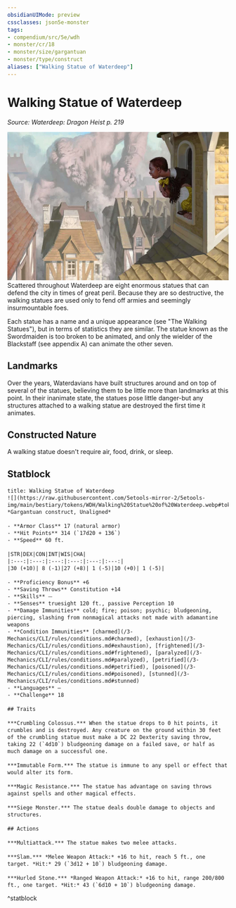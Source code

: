 ```yaml
---
obsidianUIMode: preview
cssclasses: json5e-monster
tags:
- compendium/src/5e/wdh
- monster/cr/18
- monster/size/gargantuan
- monster/type/construct
aliases: ["Walking Statue of Waterdeep"]
---
```

# Walking Statue of Waterdeep
*Source: Waterdeep: Dragon Heist p. 219*  

![](https://raw.githubusercontent.com/5etools-mirror-2/5etools-img/main/bestiary/WDH/Walking%20Statue%20of%20Waterdeep.webp#right)  
Scattered throughout Waterdeep are eight enormous statues that can defend the city in times of great peril. Because they are so destructive, the walking statues are used only to fend off armies and seemingly insurmountable foes.

Each statue has a name and a unique appearance (see "The Walking Statues"), but in terms of statistics they are similar. The statue known as the Swordmaiden is too broken to be animated, and only the wielder of the Blackstaff (see appendix A) can animate the other seven.

## Landmarks

Over the years, Waterdavians have built structures around and on top of several of the statues, believing them to be little more than landmarks at this point. In their inanimate state, the statues pose little danger-but any structures attached to a walking statue are destroyed the first time it animates.

## Constructed Nature

A walking statue doesn't require air, food, drink, or sleep.


## Statblock

```ad-statblock
title: Walking Statue of Waterdeep
![](https://raw.githubusercontent.com/5etools-mirror-2/5etools-img/main/bestiary/tokens/WDH/Walking%20Statue%20of%20Waterdeep.webp#token)
*Gargantuan construct, Unaligned*

- **Armor Class** 17 (natural armor)
- **Hit Points** 314 (`17d20 + 136`) 
- **Speed** 60 ft.

|STR|DEX|CON|INT|WIS|CHA|
|:---:|:---:|:---:|:---:|:---:|:---:|
|30 (+10)| 8 (-1)|27 (+8)| 1 (-5)|10 (+0)| 1 (-5)|

- **Proficiency Bonus** +6
- **Saving Throws** Constitution +14
- **Skills** ⏤
- **Senses** truesight 120 ft., passive Perception 10
- **Damage Immunities** cold; fire; poison; psychic; bludgeoning, piercing, slashing from nonmagical attacks not made with adamantine weapons
- **Condition Immunities** [charmed](/3-Mechanics/CLI/rules/conditions.md#charmed), [exhaustion](/3-Mechanics/CLI/rules/conditions.md#exhaustion), [frightened](/3-Mechanics/CLI/rules/conditions.md#frightened), [paralyzed](/3-Mechanics/CLI/rules/conditions.md#paralyzed), [petrified](/3-Mechanics/CLI/rules/conditions.md#petrified), [poisoned](/3-Mechanics/CLI/rules/conditions.md#poisoned), [stunned](/3-Mechanics/CLI/rules/conditions.md#stunned)
- **Languages** —
- **Challenge** 18

## Traits

***Crumbling Colossus.*** When the statue drops to 0 hit points, it crumbles and is destroyed. Any creature on the ground within 30 feet of the crumbling statue must make a DC 22 Dexterity saving throw, taking 22 (`4d10`) bludgeoning damage on a failed save, or half as much damage on a successful one.

***Immutable Form.*** The statue is immune to any spell or effect that would alter its form.

***Magic Resistance.*** The statue has advantage on saving throws against spells and other magical effects.

***Siege Monster.*** The statue deals double damage to objects and structures.

## Actions

***Multiattack.*** The statue makes two melee attacks.

***Slam.*** *Melee Weapon Attack:* +16 to hit, reach 5 ft., one target. *Hit:* 29 (`3d12 + 10`) bludgeoning damage.

***Hurled Stone.*** *Ranged Weapon Attack:* +16 to hit, range 200/800 ft., one target. *Hit:* 43 (`6d10 + 10`) bludgeoning damage.
```
^statblock